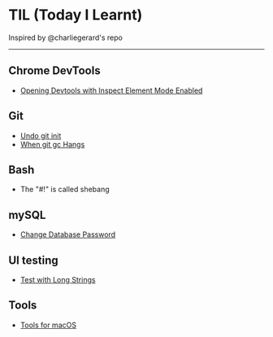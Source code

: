 # TIL (Today I Learnt)

Inspired by @charliegerard's repo

---

## Chrome DevTools
* [Opening Devtools with Inspect Element Mode Enabled](/devtools/inspectEnabled.md)

## Git
* [Undo git init](/git/undoGitInit.md)
* [When git gc Hangs](/git/gcHangs.md)

## Bash
* The "#!" is called shebang

## mySQL
* [Change Database Password](/mysql/changeDBPwd.md)

## UI testing
* [Test with Long Strings](/UI/testWLongText.md)

## Tools
* [Tools for macOS](tools/macOS.md)
